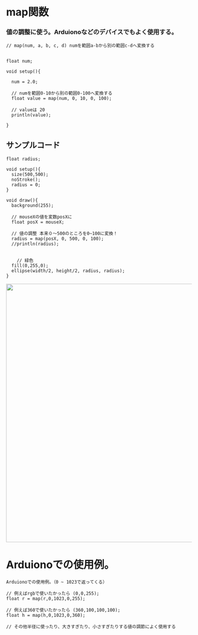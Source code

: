 # map関数

### 値の調整に使う。Arduionoなどのデバイスでもよく使用する。

```
// map(num, a, b, c, d) numを範囲a-bから別の範囲c-dへ変換する


float num;

void setup(){
  
  num = 2.0;
  
  // numを範囲0-10から別の範囲0-100へ変換する
  float value = map(num, 0, 10, 0, 100);
  
  // valueは 20
  println(value);
  
}

```


## サンプルコード

```
float radius;

void setup(){
  size(500,500);
  noStroke();
  radius = 0;
}

void draw(){
  background(255);
  
  // mouseXの値を変数posXに
  float posX = mouseX;
  
  // 値の調整 本来０〜500のところを0~100に変換！
  radius = map(posX, 0, 500, 0, 100);
  //println(radius);
  
  
    // 緑色
  fill(0,255,0);
  ellipse(width/2, height/2, radius, radius);
}

```


<img src="https://github.com/55Kaerukun/Processing/blob/master/images/map.png" width="700px">


# Arduionoでの使用例。
```
Arduionoでの使用例。（0 ~ 1023で返ってくる）

// 例えばrgbで使いたかったら (0,0,255);
float r = map(r,0,1023,0,255);

// 例えば360で使いたかったら (360,100,100,100);
float h = map(h,0,1023,0,360);

// その他半径に使ったり、大きすぎたり、小さすぎたりする値の調節によく使用する
```

